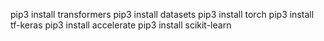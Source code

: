 pip3 install transformers
pip3 install datasets
pip3 install torch
pip3 install tf-keras
pip3 install accelerate
pip3 install scikit-learn